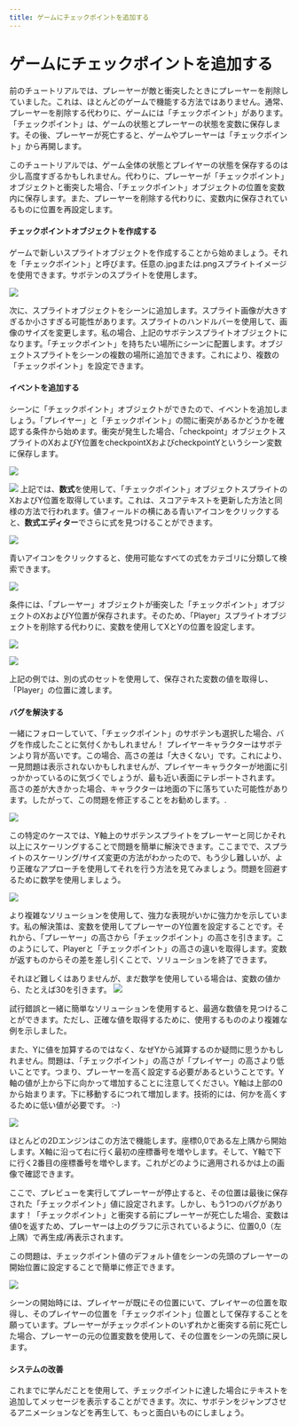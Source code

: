 ```yaml
---
title: ゲームにチェックポイントを追加する
---
```

# ゲームにチェックポイントを追加する

前のチュートリアルでは、プレーヤーが敵と衝突したときにプレーヤーを削除していました。これは、ほとんどのゲームで機能する方法ではありません。通常、プレーヤーを削除する代わりに、ゲームには「チェックポイント」があります。「チェックポイント」は、ゲームの状態とプレーヤーの状態を変数に保存します。その後、プレーヤーが死亡すると、ゲームやプレーヤーは「チェックポイント」から再開します。

このチュートリアルでは、ゲーム全体の状態とプレイヤーの状態を保存するのは少し高度すぎるかもしれません。代わりに、プレーヤーが「チェックポイント」オブジェクトと衝突した場合、「チェックポイント」オブジェクトの位置を変数内に保存します。また、プレーヤーを削除する代わりに、変数内に保存されているものに位置を再設定します。

####  チェックポイントオブジェクトを作成する
ゲームで新しいスプライトオブジェクトを作成することから始めましょう。それを「チェックポイント」と呼びます。任意の.jpgまたは.pngスプライトイメージを使用できます。サボテンのスプライトを使用します。

![](/gdevelop5/tutorials/platform-game/checkpoint-object.png)

次に、スプ​​ライトオブジェクトをシーンに追加します。スプライト画像が大きすぎるか小さすぎる可能性があります。スプライトのハンドルバーを使用して、画像のサイズを変更します。私の場合、上記のサボテンスプライトオブジェクトになります。「チェックポイント」を持ちたい場所にシーンに配置します。オブジェクトスプライトをシーンの複数の場所に追加できます。これにより、複数の「チェックポイント」を設定できます。

####  イベントを追加する
シーンに「チェックポイント」オブジェクトができたので、イベントを追加しましょう。「プレイヤー」と「チェックポイント」の間に衝突があるかどうかを確認する条件から始めます。衝突が発生した場合、「checkpoint」オブジェクトスプライトのXおよびY位置をcheckpointXおよびcheckpointYというシーン変数に保存します。

![](/gdevelop5/tutorials/platform-game/checkpoint_Var.png)


![](/gdevelop5/tutorials/platform-game/checkpoint_event.png)
上記では、**数式**を使用して、「チェックポイント」オブジェクトスプライトのXおよびY位置を取得しています。これは、スコアテキストを更新した方法と同様の方法で行われます。値フィールドの横にある青いアイコンをクリックすると、**数式エディター**でさらに式を見つけることができます。

![](/gdevelop5/tutorials/platform-game/expression-icon.png)

青いアイコンをクリックすると、使用可能なすべての式をカテゴリに分類して検索できます。

![](/gdevelop5/tutorials/platform-game/expression-editor.png)

条件には、「プレーヤー」オブジェクトが衝突した「チェックポイント」オブジェクトのXおよびY位置が保存されます。そのため、「Player」スプライトオブジェクトを削除する代わりに、変数を使用してXとYの位置を設定します。

![](/gdevelop5/tutorials/platform-game/expression_playerPosition.png)

![](/gdevelop5/tutorials/platform-game/checkpoint-event2.png)

上記の例では、別の式のセットを使用して、保存された変数の値を取得し、「Player」の位置に渡します。
####  バグを解決する

一緒にフォローしていて、「チェックポイント」のサボテンも選択した場合、バグを作成したことに気付くかもしれません！
プレイヤーキャラクターはサボテンより背が高いです。この場合、高さの差は「大きくない」です。これにより、一見問題は表示されないかもしれませんが、プレイヤーキャラクターが地面に引っかかっているのに気づくでしょうが、最も近い表面にテレポートされます。
高さの差が大きかった場合、キャラクターは地面の下に落ちていた可能性があります。したがって、この問題を修正することをお勧めします。.

![](/gdevelop5/tutorials/platform-game/checkpoint_bug.png)

この特定のケースでは、Y軸上のサボテンスプライトをプレーヤーと同じかそれ以上にスケーリングすることで問題を簡単に解決できます。ここまでで、スプライトのスケーリング/サイズ変更の方法がわかったので、もう少し難しいが、より正確なアプローチを使用してそれを行う方法を見てみましょう。問題を回避するために数学を使用しましょう。

![](/gdevelop5/tutorials/platform-game/checkpoint-bug-fix.png)

より複雑なソリューションを使用して、強力な表現がいかに強力かを示しています。私の解決策は、変数を使用してプレーヤーのY位置を設定することです。それから、「プレーヤー」の高さから「チェックポイント」の高さを引きます。このようにして、Playerと「チェックポイント」の高さの違いを取得します。変数が返すものからその差を差し引くことで、ソリューションを終了できます。

それほど難しくはありませんが、まだ数学を使用している場合は、変数の値から、たとえば30を引きます。
![](/gdevelop5/tutorials/platform-game/checkpoint-bug-fix-simple.png)

試行錯誤と一緒に簡単なソリューションを使用すると、最適な数値を見つけることができます。ただし、正確な値を取得するために、使用するもののより複雑な例を示しました。

また、Yに値を加算するのではなく、なぜYから減算するのか疑問に思うかもしれません。問題は、「チェックポイント」の高さが「プレイヤー」の高さより低いことです。つまり、プレーヤーを高く設定する必要があるということです。Y軸の値が上から下に向かって増加することに注意してください。Y軸は上部の0から始まります。下に移動するにつれて増加します。技術的には、何かを高くするために低い値が必要です。  :-)

![](/gdevelop5/tutorials/platform-game/2d-coordinates.png)

ほとんどの2Dエンジンはこの方法で機能します。座標0,0である左上隅から開始します。X軸に沿って右に行く最初の座標番号を増やします。そして、Y軸で下に行く2番目の座標番号を増やします。これがどのように適用されるかは上の画像で確認できます。

ここで、プレビューを実行してプレーヤーが停止すると、その位置は最後に保存された「チェックポイント」値に設定されます。しかし、もう1つのバグがあります！「チェックポイント」と衝突する前にプレーヤーが死亡した場合、変数は値0を返すため、プレーヤーは上のグラフに示されているように、位置0,0（左上隅）で再生成/再表示されます。

この問題は、チェックポイント値のデフォルト値をシーンの先頭のプレーヤーの開始位置に設定することで簡単に修正できます。

![](/gdevelop5/tutorials/platform-game/checkpoint-bug2-fix.png)

シーンの開始時には、プレイヤーが既にその位置にいて、プレイヤーの位置を取得し、そのプレイヤーの位置を「チェックポイント」位置として保存することを願っています。プレーヤーがチェックポイントのいずれかと衝突する前に死亡した場合、プレーヤーの元の位置変数を使用して、その位置をシーンの先頭に戻します。
####  システムの改善
これまでに学んだことを使用して、チェックポイントに達した場合にテキストを追加してメッセージを表示することができます。次に、サボテンをジャンプさせるアニメーションなどを再生して、もっと面白いものにしましょう。